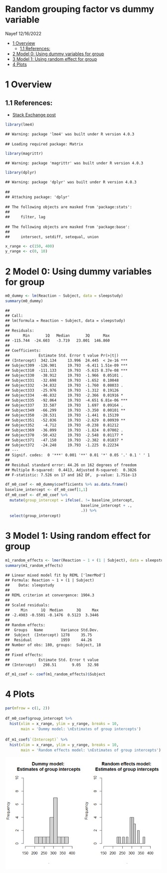 Random grouping factor vs dummy variable
================
Nayef
12/16/2022

-   [1 Overview](#overview)
    -   [1.1 References:](#references)
-   [2 Model 0: Using dummy variables for
    group](#model-0-using-dummy-variables-for-group)
-   [3 Model 1: Using random effect for
    group](#model-1-using-random-effect-for-group)
-   [4 Plots](#plots)

# 1 Overview

## 1.1 References:

-   [Stack Exchange
    post](#%20https://stats.stackexchange.com/questions/507518/is-a-random-intercept-model-exactly-the-same-as-a-linear-model-with-dummy-variab)

``` r
library(lme4)
```

    ## Warning: package 'lme4' was built under R version 4.0.3

    ## Loading required package: Matrix

``` r
library(magrittr)
```

    ## Warning: package 'magrittr' was built under R version 4.0.3

``` r
library(dplyr)
```

    ## Warning: package 'dplyr' was built under R version 4.0.3

    ## 
    ## Attaching package: 'dplyr'

    ## The following objects are masked from 'package:stats':
    ## 
    ##     filter, lag

    ## The following objects are masked from 'package:base':
    ## 
    ##     intersect, setdiff, setequal, union

``` r
x_range <- c(150, 400)
y_range <- c(0, 10) 
```

# 2 Model 0: Using dummy variables for group

``` r
m0_dummy <- lm(Reaction ~ Subject, data = sleepstudy)
summary(m0_dummy)
```

    ## 
    ## Call:
    ## lm(formula = Reaction ~ Subject, data = sleepstudy)
    ## 
    ## Residuals:
    ##      Min       1Q   Median       3Q      Max 
    ## -115.744  -24.603   -3.719   23.001  146.860 
    ## 
    ## Coefficients:
    ##             Estimate Std. Error t value Pr(>|t|)    
    ## (Intercept)  342.134     13.996  24.445  < 2e-16 ***
    ## Subject309  -126.901     19.793  -6.411 1.51e-09 ***
    ## Subject310  -111.133     19.793  -5.615 8.37e-08 ***
    ## Subject330   -38.912     19.793  -1.966  0.05101 .  
    ## Subject331   -32.698     19.793  -1.652  0.10048    
    ## Subject332   -34.832     19.793  -1.760  0.08033 .  
    ## Subject333   -25.976     19.793  -1.312  0.19126    
    ## Subject334   -46.832     19.793  -2.366  0.01916 *  
    ## Subject335   -92.064     19.793  -4.651 6.81e-06 ***
    ## Subject337    33.587     19.793   1.697  0.09164 .  
    ## Subject349   -66.299     19.793  -3.350  0.00101 ** 
    ## Subject350   -28.531     19.793  -1.441  0.15139    
    ## Subject351   -52.036     19.793  -2.629  0.00939 ** 
    ## Subject352    -4.712     19.793  -0.238  0.81212    
    ## Subject369   -36.099     19.793  -1.824  0.07002 .  
    ## Subject370   -50.432     19.793  -2.548  0.01177 *  
    ## Subject371   -47.150     19.793  -2.382  0.01837 *  
    ## Subject372   -24.248     19.793  -1.225  0.22234    
    ## ---
    ## Signif. codes:  0 '***' 0.001 '**' 0.01 '*' 0.05 '.' 0.1 ' ' 1
    ## 
    ## Residual standard error: 44.26 on 162 degrees of freedom
    ## Multiple R-squared:  0.4413, Adjusted R-squared:  0.3826 
    ## F-statistic: 7.526 on 17 and 162 DF,  p-value: 1.751e-13

``` r
df_m0_coef <- m0_dummy$coefficients %>% as.data.frame()
baseline_intercept <- df_m0_coef[1,1]
df_m0_coef <- df_m0_coef %>% 
  mutate(group_intercept = ifelse(. != baseline_intercept,
                                  baseline_intercept + .,
                                  .)) %>% 
  select(group_intercept)
```

# 3 Model 1: Using random effect for group

``` r
m1_random_effects <- lmer(Reaction ~ 1 + (1 | Subject), data = sleepstudy)
summary(m1_random_effects)
```

    ## Linear mixed model fit by REML ['lmerMod']
    ## Formula: Reaction ~ 1 + (1 | Subject)
    ##    Data: sleepstudy
    ## 
    ## REML criterion at convergence: 1904.3
    ## 
    ## Scaled residuals: 
    ##     Min      1Q  Median      3Q     Max 
    ## -2.4983 -0.5501 -0.1476  0.5123  3.3446 
    ## 
    ## Random effects:
    ##  Groups   Name        Variance Std.Dev.
    ##  Subject  (Intercept) 1278     35.75   
    ##  Residual             1959     44.26   
    ## Number of obs: 180, groups:  Subject, 18
    ## 
    ## Fixed effects:
    ##             Estimate Std. Error t value
    ## (Intercept)   298.51       9.05   32.98

``` r
df_m1_coef <- coef(m1_random_effects)$Subject
```

# 4 Plots

``` r
par(mfrow = c(1, 2))

df_m0_coef$group_intercept %>% 
  hist(xlim = x_range, ylim = y_range, breaks = 10, 
       main = 'Dummy model: \nEstimates of group intercepts')

df_m1_coef$`(Intercept)` %>% 
  hist(xlim = x_range, ylim = y_range, breaks = 10, 
       main = 'Random effects model: \nEstimates of group intercepts')
```

![](2022-12-15_dummy-variable-vs-random-effect_files/figure-gfm/unnamed-chunk-4-1.png)<!-- -->
